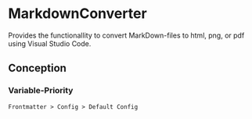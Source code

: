 # MarkdownConverter
Provides the functionallity to convert MarkDown-files to html, png, or pdf using Visual Studio Code.

## Conception
### Variable-Priority
```
Frontmatter > Config > Default Config
```